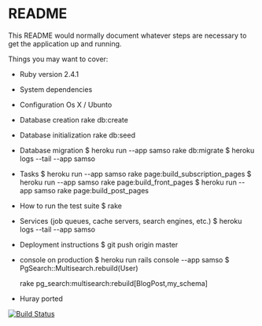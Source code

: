 # README

This README would normally document whatever steps are necessary to get the
application up and running.

Things you may want to cover:

* Ruby version
  2.4.1

* System dependencies

* Configuration
  Os X / Ubunto

* Database creation
  rake db:create

* Database initialization
  rake db:seed

* Database migration
  $ heroku run --app samso rake db:migrate
  $ heroku logs --tail --app samso

* Tasks
  $ heroku run --app samso rake page:build_subscription_pages
  $ heroku run --app samso rake page:build_front_pages
  $ heroku run --app samso rake page:build_post_pages


* How to run the test suite
  $ rake

* Services (job queues, cache servers, search engines, etc.)
  $ heroku logs --tail --app samso

* Deployment instructions
  $ git push origin master

* console on production
  $ heroku run rails console --app samso
  $ PgSearch::Multisearch.rebuild(User)

  rake pg_search:multisearch:rebuild[BlogPost,my_schema]

* Huray ported

[![Build Status](https://semaphoreci.com/api/v1/synthmax/samso/branches/master/badge.svg)](https://semaphoreci.com/synthmax/samso)
